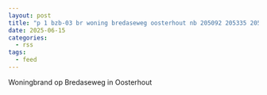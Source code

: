 ```yaml
---
layout: post
title: "p 1 bzb-03 br woning bredaseweg oosterhout nb 205092 205335 205344"
date: 2025-06-15
categories: 
  - rss
tags: 
  - feed
---
```


Woningbrand op Bredaseweg in Oosterhout

